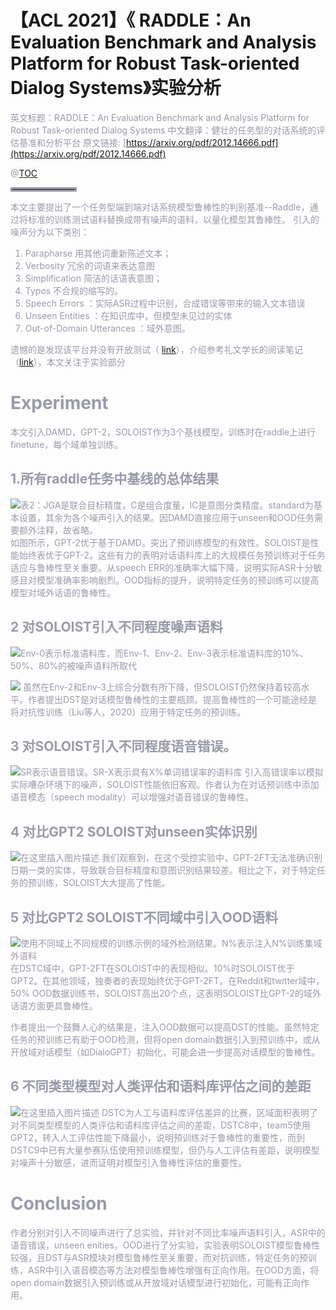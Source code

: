 # 【ACL 2021】《 RADDLE：An Evaluation Benchmark and Analysis Platform for Robust Task-oriented Dialog Systems》实验分析

<font color=#999AAA >英文标题：RADDLE：An Evaluation Benchmark and Analysis Platform for Robust Task-oriented Dialog Systems
<font color=#999AAA >中文翻译：健壮的任务型的对话系统的评估基准和分析平台
<font color=#999AAA >原文链接:  [https://arxiv.org/pdf/2012.14666.pdf](https://arxiv.org/pdf/2012.14666.pdf)



@[TOC](文章目录)

</font>

<hr style=" border:solid; width:100px; height:1px;" color=#000000 size=1">

本文主要提出了一个任务型端到端对话系统模型鲁棒性的判别基准--Raddle，通过将标准的训练测试语料替换成带有噪声的语料，以量化模型其鲁棒性。
引入的噪声分为以下类别：
1. Parapharse 用其他词重新陈述文本；
2. Verbosity 冗余的词语来表达意图
3. Simplification 简洁的话语表意图；
4. Typos 不合规的缩写的。
5. Speech Errors ：实际ASR过程中识别，合成错误等带来的输入文本错误
6. Unseen Entities ：在知识库中，但模型未见过的实体
7. Out-of-Domain Utterances ：域外意图。

遗憾的是发现该平台并没有开放测试（ [link](http://raddle.westus2.azurecontainer.io/#/)），介绍参考礼文学长的阅读笔记（[link](https://zhuanlan.zhihu.com/p/358269907)），本文关注于实验部分

# Experiment
本文引入DAMD，GPT-2，SOLOIST作为3个基线模型，训练时在raddle上进行finetune，每个域单独训练。
## 1.所有raddle任务中基线的总体结果
![表2：JGA是联合目标精度，C是组合度量，IC是意图分类精度。standard为基本设置，其余为各个噪声引入的结果。因DAMD直接应用于unseen和OOD任务需要额外注释，故省略。](https://img-blog.csdnimg.cn/20210719100851474.png)
如图所示，GPT-2优于基于DAMD。突出了预训练模型的有效性。SOLOIST是性能始终表优于GPT-2。这些有力的表明对话语料库上的大规模任务预训练对于任务适应与鲁棒性至关重要。从speech ERR的准确率大幅下降，说明实际ASR十分敏感且对模型准确率影响剧烈。OOD指标的提升，说明特定任务的预训练可以提高模型对域外话语的鲁棒性。
## 2 对SOLOIST引入不同程度噪声语料
![Env-0表示标准语料库，而Env-1、Env-2、Env-3表示标准语料库的10%、50%、80%的被噪声语料所取代](https://img-blog.csdnimg.cn/20210719103900493.png?x-oss-process=image/watermark,type_ZmFuZ3poZW5naGVpdGk,shadow_10,text_aHR0cHM6Ly9ibG9nLmNzZG4ubmV0L2RvbmdndWFudGluZw==,size_16,color_FFFFFF,t_70)

![](https://img-blog.csdnimg.cn/20210719102129264.png?x-oss-process=image/watermark,type_ZmFuZ3poZW5naGVpdGk,shadow_10,text_aHR0cHM6Ly9ibG9nLmNzZG4ubmV0L2RvbmdndWFudGluZw==,size_16,color_FFFFFF,t_70)
虽然在Env-2和Env-3上综合分数有所下降，但SOLOIST仍然保持着较高水平。作者提出DST是对话模型鲁棒性的主要瓶颈。提高鲁棒性的一个可能途经是将对抗性训练（Liu等人，2020）应用于特定任务的预训练。

## 3 对SOLOIST引入不同程度语音错误。
![SR表示语音错误。SR-X表示具有X%单词错误率的语料库](https://img-blog.csdnimg.cn/20210719104446529.png)
引入高错误率以模拟实际嘈杂环境下的噪声，SOLOIST性能依旧客观。作者认为在对话预训练中添加语音模态（speech modality）可以增强对语音错误的鲁棒性。

## 4 对比GPT2 SOLOIST对unseen实体识别
![在这里插入图片描述](https://img-blog.csdnimg.cn/20210719110805374.png)
我们观察到，在这个受控实验中，GPT-2FT无法准确识别日期一类的实体，导致联合目标精度和意图识别结果较差。相比之下，对于特定任务的预训练，SOLOIST大大提高了性能。
## 5 对比GPT2 SOLOIST不同域中引入OOD语料
![使用不同域上不同规模的训练示例的域外检测结果。N%表示注入N%训练集域外语料](https://img-blog.csdnimg.cn/20210719105245374.png?x-oss-process=image/watermark,type_ZmFuZ3poZW5naGVpdGk,shadow_10,text_aHR0cHM6Ly9ibG9nLmNzZG4ubmV0L2RvbmdndWFudGluZw==,size_16,color_FFFFFF,t_70)
在DSTC域中，GPT-2FT在SOLOIST中的表现相似。10%时SOLOIST优于GPT2。在其他领域，独奏者的表现始终优于GPT-2FT。在Reddit和twitter域中，50% OOD数据训练书，SOLOIST高出20个点，这表明SOLOIST比GPT-2的域外话语方面更具鲁棒性。

作者提出一个鼓舞人心的结果是，注入OOD数据可以提高DST的性能。虽然特定任务的预训练已有助于OOD检测，但将open domain数据引入到预训练中，或从开放域对话模型（如DialoGPT）初始化，可能会进一步提高对话模型的鲁棒性。

## 6 不同类型模型对人类评估和语料库评估之间的差距
![在这里插入图片描述](https://img-blog.csdnimg.cn/20210719111126917.png?x-oss-process=image/watermark,type_ZmFuZ3poZW5naGVpdGk,shadow_10,text_aHR0cHM6Ly9ibG9nLmNzZG4ubmV0L2RvbmdndWFudGluZw==,size_16,color_FFFFFF,t_70)
DSTC为人工与语料库评估差异的比赛，区域面积表明了对不同类型模型的人类评估和语料库评估之间的差距，DSTC8中，team5使用GPT2，转入人工评估性能下降最小，说明预训练对于鲁棒性的重要性，而到DSTC9中已有大量参赛队伍使用预训练模型，但仍与人工评估有差距，说明模型对噪声十分敏感，进而证明对模型引入鲁棒性评估的重要性。

# Conclusion
作者分别对引入不同噪声进行了总实验，并针对不同比率噪声语料引入，ASR中的语音错误，unseen enities，OOD进行了分实验，实验表明SOLOIST模型鲁棒性较强，且DST与ASR模块对模型鲁棒性至关重要，而对抗训练，特定任务的预训练，ASR中引入语音模态等方法对模型鲁棒性增强有正向作用。在OOD方面，将open domain数据引入预训练或从开放域对话模型进行初始化，可能有正向作用。


